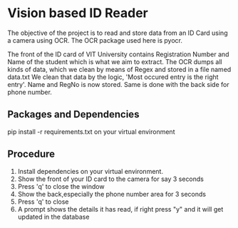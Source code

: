 # Vision based ID Reader

The objective of the project is to read and store data from an ID Card using a camera using OCR. The OCR package used here is pyocr.

The front of the ID card of VIT University contains Registration Number and Name of the student which is what we aim to extract. 
The OCR dumps all kinds of data, which we clean by means of Regex and stored in a file named data.txt
We clean that data by the logic, 'Most occured entry is the right entry'. Name and RegNo is now stored. Same is done with the back side for phone number.

## Packages and Dependencies
pip install -r requirements.txt on your virtual environment

## Procedure
1. Install dependencies on your virtual environment.
2. Show the front of your ID card to the camera for say 3 seconds 
3. Press 'q' to close the window
4. Show the back,especially the phone number area for 3 seconds
5. Press 'q' to close
6. A prompt shows the details it has read, if right press "y" and it will get updated in the database
